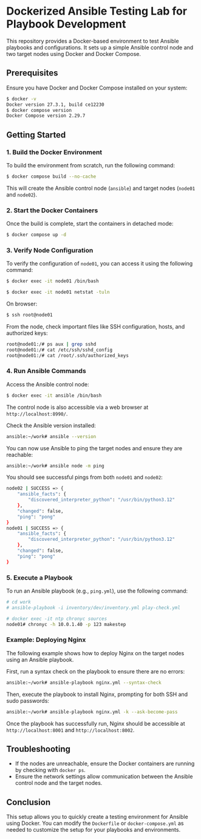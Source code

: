 # Dockerized Ansible Testing Lab for Playbook Development

This repository provides a Docker-based environment to test Ansible playbooks and configurations. It sets up a simple Ansible control node and two target nodes using Docker and Docker Compose.

## Prerequisites

Ensure you have Docker and Docker Compose installed on your system:

```bash
$ docker -v
Docker version 27.3.1, build ce12230
$ docker compose version
Docker Compose version 2.29.7
```

## Getting Started

### 1. Build the Docker Environment

To build the environment from scratch, run the following command:

```bash
$ docker compose build --no-cache
```

This will create the Ansible control node (`ansible`) and target nodes (`node01` and `node02`).

### 2. Start the Docker Containers

Once the build is complete, start the containers in detached mode:

```bash
$ docker compose up -d
```

### 3. Verify Node Configuration

To verify the configuration of `node01`, you can access it using the following command:

```bash
$ docker exec -it node01 /bin/bash
```

```bash
$ docker exec -it node01 netstat -tuln
```

On browser:

```bash
$ ssh root@node01
```

From the node, check important files like SSH configuration, hosts, and authorized keys:

```bash
root@node01:/# ps aux | grep sshd
root@node01:/# cat /etc/ssh/sshd_config
root@node01:/# cat /root/.ssh/authorized_keys
```

### 4. Run Ansible Commands

Access the Ansible control node:

```bash
$ docker exec -it ansible /bin/bash
```

The control node is also accessible via a web browser at `http://localhost:8990/`.

Check the Ansible version installed:

```bash
ansible:~/work# ansible --version
```

You can now use Ansible to ping the target nodes and ensure they are reachable:

```bash
ansible:~/work# ansible node -m ping
```

You should see successful pings from both `node01` and `node02`:

```bash
node02 | SUCCESS => {
    "ansible_facts": {
        "discovered_interpreter_python": "/usr/bin/python3.12"
    },
    "changed": false,
    "ping": "pong"
}
node01 | SUCCESS => {
    "ansible_facts": {
        "discovered_interpreter_python": "/usr/bin/python3.12"
    },
    "changed": false,
    "ping": "pong"
}
```

### 5. Execute a Playbook

To run an Ansible playbook (e.g., `ping.yml`), use the following command:


```bash
# cd work
# ansible-playbook -i inventory/dev/inventory.yml play-check.yml
```

```bash
# docker exec -it ntp chronyc sources
node01# chronyc -h 10.0.1.40 -p 123 makestep
```

### Example: Deploying Nginx

The following example shows how to deploy Nginx on the target nodes using an Ansible playbook. 

First, run a syntax check on the playbook to ensure there are no errors:

```bash
ansible:~/work# ansible-playbook nginx.yml --syntax-check
```

Then, execute the playbook to install Nginx, prompting for both SSH and sudo passwords:

```bash
ansible:~/work# ansible-playbook nginx.yml -k --ask-become-pass
```

Once the playbook has successfully run, Nginx should be accessible at `http://localhost:8001` and `http://localhost:8002`.

## Troubleshooting

- If the nodes are unreachable, ensure the Docker containers are running by checking with `docker ps`.
- Ensure the network settings allow communication between the Ansible control node and the target nodes.

## Conclusion

This setup allows you to quickly create a testing environment for Ansible using Docker. You can modify the `Dockerfile` or `docker-compose.yml` as needed to customize the setup for your playbooks and environments.
